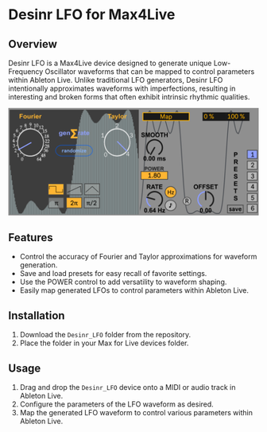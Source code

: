 # Desinr LFO for Max4Live

## Overview

Desinr LFO is a Max4Live device designed to generate unique Low-Frequency Oscillator waveforms that can be mapped to control parameters within Ableton Live. Unlike traditional LFO generators, Desinr LFO intentionally approximates waveforms with imperfections, resulting in interesting and broken forms that often exhibit intrinsic rhythmic qualities.

<p align="center">
  <img src="desinrLFO_preview.png" width="600">
</p>

## Features

- Control the accuracy of Fourier and Taylor approximations for waveform generation.
- Save and load presets for easy recall of favorite settings.
- Use the POWER control to add versatility to waveform shaping.
- Easily map generated LFOs to control parameters within Ableton Live.
  
## Installation

1. Download the `Desinr_LFO` folder from the repository.
2. Place the folder in your Max for Live devices folder.

## Usage

1. Drag and drop the `Desinr_LFO` device onto a MIDI or audio track in Ableton Live.
2. Configure the parameters of the LFO waveform as desired.
3. Map the generated LFO waveform to control various parameters within Ableton Live.
